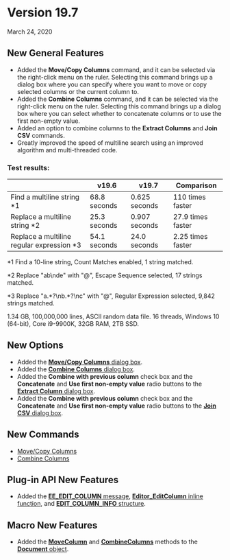 # Version 19.7

March 24, 2020

## New General Features

- Added the **Move/Copy Columns** command, and it can be selected via the right-click menu on the ruler. Selecting this command brings up a dialog box where you can specify where you want to move or copy selected columns or the current column to.
- Added the **Combine Columns** command, and it can be selected via the right-click menu on the ruler. Selecting this command brings up a dialog box where you can select whether to concatenate columns or to use the first non-empty value.
- Added an option to combine columns to the **Extract Columns** and **Join CSV** commands.
- Greatly improved the speed of multiline search using an improved algorithm and multi-threaded code.

### Test results:

|  | v19.6 | v19.7 | Comparison |
| --- | --- | --- | --- |
| Find a multiline string \*1 | 68.8 seconds | 0.625 seconds | 110 times faster |
| Replace a multiline string \*2 | 25.3 seconds | 0.907 seconds | 27.9 times faster |
| Replace a multiline regular expression \*3 | 54.1 seconds | 24.0 seconds | 2.25 times faster |

\*1 Find a 10-line string, Count Matches enabled, 1 string matched.

\*2 Replace "ab\\nde" with "@", Escape Sequence selected, 17 strings matched.

\*3 Replace "a.\*?\\nb.\*?\\nc" with "@", Regular Expression selected, 9,842 strings matched.

1.34 GB, 100,000,000 lines, ASCII random data file. 16 threads, Windows 10 (64-bit), Core i9-9900K, 32GB RAM, 2TB SSD.

## New Options

- Added the [**Move/Copy Columns** dialog box](../dlg/move_column/index).
- Added the [**Combine Columns** dialog box](../dlg/combine_columns/index).
- Added the **Combine with previous column** check box and the **Concatenate** and **Use first non-empty value** radio buttons to the [**Extract Column** dialog box](../dlg/extract_columns/index).
- Added the **Combine with previous column** check box and the **Concatenate** and **Use first non-empty value** radio buttons to the [**Join CSV** dialog box](../dlg/join_csv/index).

## New Commands

- [Move/Copy Columns](../cmd/csv/move_column)
- [Combine Columns](../cmd/csv/combine_columns)

## Plug-in API New Features

- Added the [**EE\_EDIT\_COLUMN** message](../plugin/message/ee_edit_column), [**Editor\_EditColumn** inline function](../plugin/macro/editor_editcolumn), and [**EDIT\_COLUMN\_INFO** structure](../plugin/structure/edit_column_info).

## Macro New Features

- Added the **[MoveColumn](../macro/document/movecolumn)** and **[CombineColumns](../macro/document/combinecolumns)** methods to the [**Document** object](../macro/document/index).
